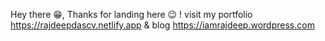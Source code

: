 Hey there 😁, 
Thanks for landing here 😉 ! 
visit my portfolio https://rajdeepdascv.netlify.app & blog https://iamrajdeep.wordpress.com
